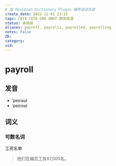 ```yaml
---
# 由 Obsidian Dictionary Plugin 插件自动生成
create_date: 2022-12-01 23:15 
tags: CET4 CET6 GRE GMAT 商务英语
status: 未阅读 
aliases: payroll, payrolls, payrolled, payrolling
notes: False
ZK: 
category: 
uid: 
---
```


# payroll

## 发音

- ˈpeɪrəʊl
- ˈpeɪroʊl

## 词义

### 可数名词

工资名单

> 他们在编员工有87,000名。



